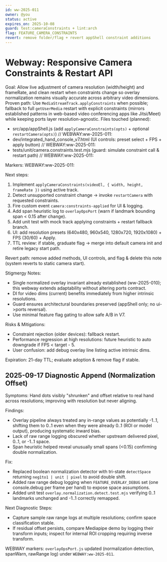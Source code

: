 ```yaml
---
id: ww-2025-011
owner: @you
status: active
expires_on: 2025-10-08
guard: test:cameraConstraints + lint:arch
flag: FEATURE_CAMERA_CONSTRAINTS
revert: remove folder/flag + revert appShell constraint additions
---
```

# Webway: Responsive Camera Constraints & Restart API

Goal: Allow live adjustment of camera resolution (width/height) and frameRate, and clean restart when constraints change so overlay normalization remains visually accurate across arbitrary video dimensions.
Proven path: Use `MediaStreamTrack.applyConstraints` when possible; fallback to full `getUserMedia` restart with explicit constraints (mirrors established patterns in web-based video conferencing apps like Jitsi/Meet) while keeping ports layer resolution-agnostic.
Files touched (planned):

- src/app/appShell.js (add `applyCameraConstraints(opts)` + optional `restartCamera(opts)`)  // WEBWAY:ww-2025-011:
- dev/integrated_hand_console_v7.html (UI controls: preset select + FPS + apply button)      // WEBWAY:ww-2025-011:
- tests/unit/camera.constraints.test.mjs (guard: simulate constraint call & restart path)   // WEBWAY:ww-2025-011:

Markers: WEBWAY:ww-2025-011:

Next steps:

1. Implement `applyCameraConstraints(videoEl, { width, height, frameRate })` using active track.
2. Detect unsupported constraint change -> invoke `restartCamera` with requested constraints.
3. Fire custom event `camera:constraints-applied` for UI & logging.
4. Add span heuristic log to `overlayOpsPort` (warn if landmark bounding span < 0.15 after change).
5. Add unit test with mock track applying constraints + restart fallback branch.
6. UI: add resolution presets (640x480, 960x540, 1280x720, 1920x1080) + FPS (30/60) + Apply.
7. TTL review: if stable, graduate flag -> merge into default camera init and retire legacy start path.

Revert path: remove added methods, UI controls, and flag & delete this note (system reverts to static camera start).

Stigmergy Notes:

- Single normalized overlay invariant already established (ww-2025-010); this webway extends adaptability without altering ports contract.
- DI for video dims (current) benefits immediately from higher intrinsic resolutions.
- Guard ensures architectural boundaries preserved (appShell only; no ui->ports reversal).
- Use minimal feature flag gating to allow safe A/B in V7.

Risks & Mitigations:

- Constraint rejection (older devices): fallback restart.
- Performance regression at high resolutions: future heuristic to auto downgrade if FPS < target - 5.
- User confusion: add debug overlay line listing active intrinsic dims.

Expiration: 21-day TTL; evaluate adoption & remove flag if stable.

## 2025-09-17 Diagnostic Append (Normalization Offset)

Symptoms: Hand dots visibly "shrunken" and offset relative to real hand across resolutions; improving with resolution but never aligning.

Findings:
- Overlay pipeline always treated any in-range values as potentially -1..1, shifting them to 0..1 even when they were already 0..1 (ROI or model output), producing systematic inward bias.
- Lack of raw range logging obscured whether upstream delivered pixel, 0..1, or -1..1 space.
- Span heuristic helped reveal unusually small spans (<0.15) confirming double normalization.

Fix:
- Replaced boolean normalization detector with tri-state `detectSpace` returning `neg1to1 | unit | pixel` to avoid double shift.
- Added raw range debug logging when `FEATURE_OVERLAY_DEBUG` set (one console.debug per frame per hand) to expose space assumptions.
- Added unit test `overlay.normalization.detect.test.mjs` verifying 0..1 landmarks unchanged and -1..1 correctly remapped.

Next Diagnostic Steps:
- Capture sample raw range logs at multiple resolutions; confirm space classification stable.
- If residual offset persists, compare Mediapipe demo by logging their transform inputs; inspect for internal ROI cropping requiring inverse transform.

WEBWAY markers: `overlayOpsPort.js` updated (normalization detection, spanWarn, rawRange log) under `WEBWAY:ww-2025-011`.
